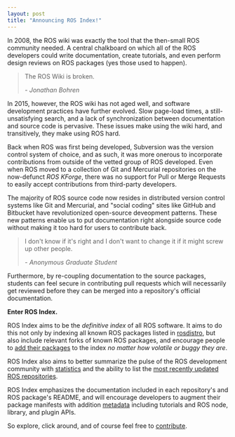 ```yaml
---
layout: post
title: "Announcing ROS Index!"
---
```


In 2008, the ROS wiki was exactly the tool that the then-small ROS community
needed. A central chalkboard on which all of the ROS developers could write
documentation, create tutorials, and even perform design reviews on ROS packages
(yes those used to happen).

> The ROS Wiki is broken.
>
> *- Jonathan Bohren*

In 2015, however, the ROS wiki has not aged well, and software development
practices have further evolved. Slow page-load times, a still-unsatisfying
search, and a lack of synchronization between documentation and source code is
pervasive. These issues make using the wiki hard, and transitively, they make
using ROS hard.

Back when ROS was first being developed, Subversion was the version control
system of choice, and as such, it was more onerous to incorporate contributions
from outside of the vetted group of ROS developed. Even when ROS moved to a
collection of Git and Mercurial repositories on the now-defunct *ROS KForge*,
there was no support for Pull or Merge Requests to easily accept contributions
from third-party developers.

The majority of ROS source code now resides in distributed version control
systems like Git and Mercurial, and "social coding" sites like GitHub and
Bitbucket have revolutionized open-source deveopment patterns. These new
patterns enable us to put documentation right alongside source code
without making it too hard for users to contribute back. 

> I don't know if it's right and I don't want to change it if it might screw up
> other people.
>
> *- Anonymous Graduate Student*

Furthermore, by re-coupling documentation to the source packages, students can
feel secure in contributing pull requests which will necessarily get reviewed
before they can be merged into a repository's official documentation.

**Enter ROS Index.**

ROS Index aims to be the *definitive index* of all ROS software. It aims to do this
not only by indexing all known ROS packages listed in
[rosdistro](http://github.com/ros/rosdistro), but also include relevant forks
of known ROS packages, and encourage people to [add their
packages](/contribute/add_repo/) to the index *no matter how volatile or buggy
they are*.

ROS Index also aims to better summarize the pulse of the ROS development
community with [statistics](/stats/) and the ability to list the [most recently
updated ROS repositories](/packages/page/1/time/).

ROS Index emphasizes the documentation included in each repository's and ROS
package's README, and will encourage developers to augment their package
manifests with addition [metadata](/contribute/metadata/) including tutorials
and ROS node, library, and plugin APIs.

So explore, click around, and of course feel free to [contribute](/contribute/).
